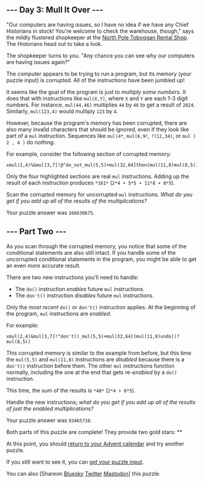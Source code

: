 \--- Day 3: Mull It Over ---
----------

"Our computers are having issues, so I have no idea if we have any Chief Historians in stock! You're welcome to check the warehouse, though," says the mildly flustered shopkeeper at the [North Pole Toboggan Rental Shop](/2020/day/2). The Historians head out to take a look.

The shopkeeper turns to you. "Any chance you can see why our computers are having issues again?"

The computer appears to be trying to run a program, but its memory (your puzzle input) is *corrupted*. All of the instructions have been jumbled up!

It seems like the goal of the program is just to *multiply some numbers*. It does that with instructions like `mul(X,Y)`, where `X` and `Y` are each 1-3 digit numbers. For instance, `mul(44,46)` multiplies `44` by `46` to get a result of `2024`. Similarly, `mul(123,4)` would multiply `123` by `4`.

However, because the program's memory has been corrupted, there are also many invalid characters that should be *ignored*, even if they look like part of a `mul` instruction. Sequences like `mul(4*`, `mul(6,9!`, `?(12,34)`, or `mul ( 2 , 4 )` do *nothing*.

For example, consider the following section of corrupted memory:

```
xmul(2,4)%&mul[3,7]!@^do_not_mul(5,5)+mul(32,64]then(mul(11,8)mul(8,5))
```

Only the four highlighted sections are real `mul` instructions. Adding up the result of each instruction produces `*161*` (`2*4 + 5*5 + 11*8 + 8*5`).

Scan the corrupted memory for uncorrupted `mul` instructions. *What do you get if you add up all of the results of the multiplications?*

Your puzzle answer was `166630675`.

\--- Part Two ---
----------

As you scan through the corrupted memory, you notice that some of the conditional statements are also still intact. If you handle some of the uncorrupted conditional statements in the program, you might be able to get an even more accurate result.

There are two new instructions you'll need to handle:

* The `do()` instruction *enables* future `mul` instructions.
* The `don't()` instruction *disables* future `mul` instructions.

Only the *most recent* `do()` or `don't()` instruction applies. At the beginning of the program, `mul` instructions are *enabled*.

For example:

```
xmul(2,4)&mul[3,7]!^don't()_mul(5,5)+mul(32,64](mul(11,8)undo()?mul(8,5))
```

This corrupted memory is similar to the example from before, but this time the `mul(5,5)` and `mul(11,8)` instructions are *disabled* because there is a `don't()` instruction before them. The other `mul` instructions function normally, including the one at the end that gets re-*enabled* by a `do()` instruction.

This time, the sum of the results is `*48*` (`2*4 + 8*5`).

Handle the new instructions; *what do you get if you add up all of the results of just the enabled multiplications?*

Your puzzle answer was `93465710`.

Both parts of this puzzle are complete! They provide two gold stars: \*\*

At this point, you should [return to your Advent calendar](/2024) and try another puzzle.

If you still want to see it, you can [get your puzzle input](3/input).

You can also [Shareon [Bluesky](https://bsky.app/intent/compose?text=I%27ve+completed+%22Mull+It+Over%22+%2D+Day+3+%2D+Advent+of+Code+2024+%23AdventOfCode+https%3A%2F%2Fadventofcode%2Ecom%2F2024%2Fday%2F3) [Twitter](https://twitter.com/intent/tweet?text=I%27ve+completed+%22Mull+It+Over%22+%2D+Day+3+%2D+Advent+of+Code+2024&url=https%3A%2F%2Fadventofcode%2Ecom%2F2024%2Fday%2F3&related=ericwastl&hashtags=AdventOfCode) [Mastodon](javascript:void(0);)] this puzzle.